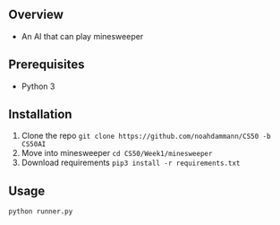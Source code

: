 ## Overview

  - An AI that can play minesweeper

## Prerequisites

  - Python 3

## Installation

1. Clone the repo
   ``` git clone https://github.com/noahdammann/CS50 -b CS50AI ```
3. Move into minesweeper ``` cd CS50/Week1/minesweeper ```
4. Download requirements ``` pip3 install -r requirements.txt ```

## Usage

```
python runner.py
```
